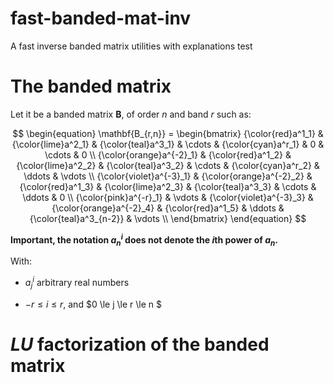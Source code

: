 

# fast-banded-mat-inv
A fast inverse banded matrix utilities with explanations test

# The banded matrix

Let it be a banded matrix $\mathbf{B}$, of order $n$ and band $r$ such as:

$$
\begin{equation}
\mathbf{B_{r,n}} = 
    \begin{bmatrix}
        {\color{red}a^1_1} & {\color{lime}a^2_1} & {\color{teal}a^3_1} & \cdots & {\color{cyan}a^r_1} & 0 & \cdots & 0 \\
        {\color{orange}a^{-2}_1} & {\color{red}a^1_2} & {\color{lime}a^2_2} & {\color{teal}a^3_2} & \cdots & {\color{cyan}a^r_2} & \ddots & \vdots \\
        {\color{violet}a^{-3}_1} & {\color{orange}a^{-2}_2} & {\color{red}a^1_3} & {\color{lime}a^2_3} & {\color{teal}a^3_3} & \cdots & \ddots &  0 \\
        {\color{pink}a^{-r}_1} & \vdots & {\color{violet}a^{-3}_3} & {\color{orange}a^{-2}_4} & {\color{red}a^1_5} & \ddots & {\color{teal}a^3_{n-2}} & \vdots \\
    \end{bmatrix}
\end{equation}
$$

**Important, the notation $a^i_n$ does not denote the $i$th power of $a_n$.** 

With:

* $a^i_j$ arbitrary real numbers

* $-r \le i \le r$, and $0 \le j \le r \le n $

# $LU$ factorization of the banded matrix


